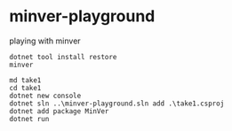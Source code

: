 # minver-playground
playing with minver

```
dotnet tool install restore
minver
```

```
md take1
cd take1
dotnet new console
dotnet sln ..\minver-playground.sln add .\take1.csproj
dotnet add package MinVer
dotnet run
```